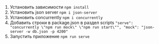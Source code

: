 1. Установить зависимости ```npm install```
2. Установить json server ```npm i json-server```
3. Установить concurrently ```npm i concurrently```
4. Добавить строки в package.json в раздел scripts ```"serve": "concurrently \"npm run mock\" \"npm run start\"",
    "mock": "json-server -w db.json -p 4200" ```
5. Запустить приложение ```npm run serve```
